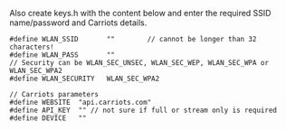 Also create keys.h with the content below and enter the required SSID name/password and Carriots details.

```
#define WLAN_SSID       ""        // cannot be longer than 32 characters!
#define WLAN_PASS       ""
// Security can be WLAN_SEC_UNSEC, WLAN_SEC_WEP, WLAN_SEC_WPA or WLAN_SEC_WPA2
#define WLAN_SECURITY   WLAN_SEC_WPA2

// Carriots parameters
#define WEBSITE  "api.carriots.com"
#define API_KEY  "" // not sure if full or stream only is required
#define DEVICE   ""
```
